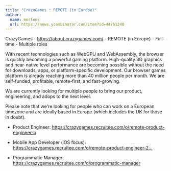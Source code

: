 ```yaml
---
title: "CrazyGames : REMOTE (in Europe)"
author:
  name: mertens
  url: https://news.ycombinator.com/item?id=44761240
---
```


<JobNavigation />

CrazyGames - <a href="https:&#x2F;&#x2F;about.crazygames.com&#x2F;" rel="nofollow">https:&#x2F;&#x2F;about.crazygames.com&#x2F;</a> - REMOTE (in Europe) - Full-time - Multiple roles

With recent technologies such as WebGPU and WebAssembly, the browser is quickly becoming a powerful gaming platform. High-quality 3D graphics and near-native level performance are becoming possible without the need for downloads, apps, or platform-specific development. Our browser games platform is already reaching more than 40 million people per month. We are self-funded, profitable, remote-first, and fast-growing.

We are currently looking for multiple people to bring our product, engineering, and adops to the next level.

Please note that we&#x27;re looking for people who can work on a European timezone and are ideally based in Europe (which includes the UK for those in doubt).

* Product Engineer: <a href="https:&#x2F;&#x2F;crazygames.recruitee.com&#x2F;o&#x2F;remote-product-engineer-b" rel="nofollow">https:&#x2F;&#x2F;crazygames.recruitee.com&#x2F;o&#x2F;remote-product-engineer-b</a>

* Mobile App Developer (iOS focus): <a href="https:&#x2F;&#x2F;crazygames.recruitee.com&#x2F;o&#x2F;remote-product-engineer-2-6" rel="nofollow">https:&#x2F;&#x2F;crazygames.recruitee.com&#x2F;o&#x2F;remote-product-engineer-2...</a>

* Programmatic Manager: <a href="https:&#x2F;&#x2F;crazygames.recruitee.com&#x2F;o&#x2F;programmatic-manager" rel="nofollow">https:&#x2F;&#x2F;crazygames.recruitee.com&#x2F;o&#x2F;programmatic-manager</a>
<JobApplication />
